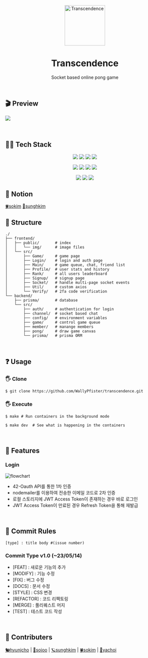 <div align="center">
  <img src="https://github.com/WallyPfister/transcendence/blob/main/img/ping-pong.png" height="128px" alt="Transcendence" >
  <h1>Transcendence</h1>
  <p> Socket based online pong game </p>
</div>
</br>

## 🎬 Preview
![](https://github.com/WallyPfister/transcendence/blob/main/img/in_game.gif?raw=true)
</br></br></br>

## 👩‍💻 Tech Stack
<p align="center">
  <img src="https://img.shields.io/badge/React-20232A?style=for-the-badge&logo=react&logoColor=61DAFB"/>
  <img src="https://img.shields.io/badge/nestjs-E0234E?style=for-the-badge&logo=nestjs&logoColor=white"/>
  <img src="https://img.shields.io/badge/TypeScript-007ACC?style=for-the-badge&logo=typescript&logoColor=white"/>
  <img src="https://img.shields.io/badge/Docker-2CA5E0?style=for-the-badge&logo=docker&logoColor=white"/>
</p>
<p align="center">
  <img src="https://img.shields.io/badge/PostgreSQL-316192?style=for-the-badge&logo=postgresql&logoColor=white"/>
  <img src="https://img.shields.io/badge/Prisma-3982CE?style=for-the-badge&logo=Prisma&logoColor=white"/>
  <img src="https://img.shields.io/badge/Socket.io-010101?&style=for-the-badge&logo=Socket.io&logoColor=white"/>
  <img src="https://img.shields.io/badge/JWT-000000?style=for-the-badge&logo=JSON%20web%20tokens&logoColor=white"/>
</p>
<p align="center">
  <img src="https://img.shields.io/badge/Postman-FF6C37?style=for-the-badge&logo=Postman&logoColor=white"/>
  <img src="https://img.shields.io/badge/Swagger-85EA2D?style=for-the-badge&logo=Swagger&logoColor=white"/>
  <img src="https://img.shields.io/badge/Figma-F24E1E?style=for-the-badge&logo=figma&logoColor=white"/>
</p>
  

## 📝 Notion
[🍀sokim](https://pouncing-elbow-0a4.notion.site/Transcendence-954e7670eea04363a9752ae0fa667050)
[:monocle_face:sunghkim](https://jade-drop-dc9.notion.site/Pong-729ab48c17f84f7bbe21dc3299361f09?pvs=4)
</br>

## 🚧 Structure
```
./
├── frontend/
│   ├── public/       # index
│   │   └── img/      # image files
│   └── src/
│       ├── Game/     # game page
│       ├── Login/    # login and auth page
│       ├── Main/     # game queue, chat, friend list
│       ├── Profile/  # user stats and history
│       ├── Rank/     # all users leaderboard
│       ├── Signup/   # signup page
│       ├── Socket/   # handle multi-page socket events
│       ├── Util/     # custom axios
│       └── Verify/   # 2fa code verification
└── backend/
    ├── prisma/       # database
    └── src/
        ├── auth/     # authentication for login
        ├── channel/  # socket based chat
        ├── config/   # environment variables
        ├── game/     # control game queue
        ├── member/   # manange members
        ├── pong/     # draw game canvas
        └── prisma/   # prisma ORM
```

</br>

## ❓ Usage

### 🖐️ Clone
```
$ git clone https://github.com/WallyPfister/transcendence.git
```

### 🖐️ Execute
```
$ make # Run containers in the background mode
```
```
$ make dev  # See what is happening in the containers
```

</br>

## 💫 Features

### Login
![flowchart](https://github.com/WallyPfister/transcendence/blob/main/img/flowchart/transcendence-login.drawio.png)

- 42-Oauth API를 통한 1차 인증
- nodemailer를 이용하여 전송한 이메일 코드로 2차 인증
- 로컬 스토리지에 JWT Access Token이 존재하는 경우 바로 로그인
- JWT Access Token이 만료된 경우 Refresh Token을 통해 재발급

</br>

## 🌷 Commit Rules
```[type] : title body #(issue number)```

### Commit Type v1.0 (~23/05/14)
- [FEAT] : 새로운 기능의 추가
- [MODIFY] : 기능 수정
- [FIX] : 버그 수정
- [DOCS] : 문서 수정
- [STYLE] : CSS 변경
- [REFACTOR] : 코드 리팩토링
- [MERGE] : 풀리퀘스트 머지
- [TEST] : 테스트 코드 작성

</br>

## 🚀 Contributers
[🐿hyunjcho](https://github.com/highjcho) | [🧸sojoo](https://github.com/zoovely) | [🪐sunghkim](https://github.com/K-SeongHun) | [🍀sokim](https://github.com/S0YKIM) | [🔭yachoi](https://github.com/yangsonchoi)
